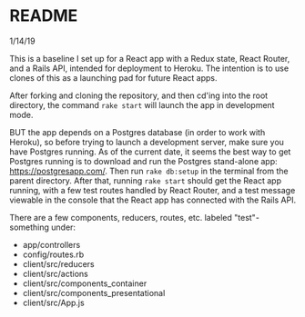 # README

1/14/19

This is a baseline I set up for a React app with a Redux state, React Router, and a Rails API, intended for deployment to Heroku. The intention is to use clones of this as a launching pad for future React apps.  

After forking and cloning the repository, and then cd'ing into the root directory, the command `rake start` will launch the app in development mode.

BUT the app depends on a Postgres database (in order to work with Heroku), so before trying to launch a development server, make sure you have Postgres running.  As of the current date, it seems the best way to get Postgres running is to download and run the Postgres stand-alone app: https://postgresapp.com/.  Then run `rake db:setup` in the terminal from the parent directory. After that, running `rake start` should get the React app running, with a few test routes handled by React Router, and a test message viewable in the console that the React app has connected with the Rails API.

There are a few components, reducers, routes, etc. labeled "test"-something under:

- app/controllers
- config/routes.rb
- client/src/reducers
- client/src/actions
- client/src/components_container
- client/src/components_presentational
- client/src/App.js

